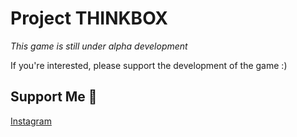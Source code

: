 # Project THINKBOX

*This game is still under alpha development*

If you're interested, please support the development of the game :)

## Support Me 💟
[Instagram][ig_link]

[ig_link]: https://www.instagram.com/reymo_je_xefron/